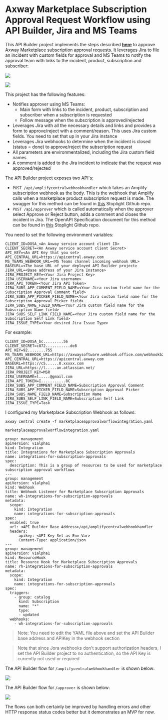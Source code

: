# Axway Marketplace Subscription Approval Request Workflow using API Builder, Jira and MS Teams

This API Builder project implements the steps described [**here**](https://docs.axway.com/bundle/amplify-central/page/docs/integrate_with_central/webhook/marketplace_subscription_webhook/index.html) to approve Axway Marketplace subscription approval requests. It leverages Jira to file an incident with custom fields for approval and MS Teams to notify the approval team with links to the incident, product, subscription and subscriber:

![](https://i.imgur.com/rmP719m.png)

![](https://i.imgur.com/j0bsOcc.png)

This project has the following features:

* Notifies approver using MS Teams:
  * Main form with links to the incident, product, subscription and subscriber when a subscription is requested
  * Follow message when the subscription is approved/rejected
* Leverages Jira with all the necessary details and links and provides a form to approve/reject with a comment/reason. This uses Jira custom fields. You need to set that up in your Jira instance
* Leverages Jira webhooks to determine when the incident is closed (status = done) to approve/reject the subscription request
* All parameters are environmentalized, including the Jira custom field names
* A comment is added to the Jira incident to indicate that the request was approved/rejected

The API Builder project exposes two API's:

* `POST /api/amplifycentralwebhookhandler` which takes an Amplify subscription webhook as the body. This is the webhook that Amplify calls when a marketplace product subscription request is made. The swagger for this method can be found in [this](https://github.com/lbrenman/amplifycentralwebhookhandlerdefinition) Stoplight Github repo.
* `POST /api/approver` which is called automatically when the approver select Approve or Reject button, adds a comment and closes the incident in Jira. The OpenAPI Specification document for this method can be found in [this](https://github.com/lbrenman/sl_marketplace_product_subscription_jira_approver_api_def) Stoplight Github repo.

You need to set the following environment variables:

```
CLIENT_ID=DOSA_<An Axway service account client ID>
CLIENT_SECRET=<An Axway service account client Secret>
API_KEY=<An API Key that you set>
API_CENTRAL_URL=https://apicentral.axway.com
MS_TEAMS_WEBHOOK_URL=<MS Teams channel incoming webhook URL>
BASEURL=<The base URL of your deployed API Builder project>
JIRA_URL=<Base address of your Jira Instance>
JIRA_PROJECT_KEY=<Your Jira Project Key>
JIRA_USERNAME=<Your Jira username>
JIRA_API_TOKEN=<Your Jira API Token>
JIRA_SUBS_APP_COMMENT_FIELD_NAME=<Your Jira custom field name for the Subscription Approval Comment field>
JIRA_SUBS_APP_PICKER_FIELD_NAME=<Your Jira custom field name for the Subscription Approval Picker field>
JIRA_SUBS_NAME_FIELD_NAME=<Your Jira custom field name for the Subscription Name field>
JIRA_SUBS_SELF_LINK_FIELD_NAME=<Your Jira custom field name for the Subscription Self Link field>
JIRA_ISSUE_TYPE=<Your desired Jira Issue Type>
```

For example:

```
CLIENT_ID=DOSA_bc.........56
CLIENT_SECRET=c872...........de8
API_KEY=92........755
MS_TEAMS_WEBHOOK_URL=https://axwaysoftware.webhook.office.com/webhookb2/bf..........7d/IncomingWebhook/04b.....1/5cf7......65e
API_CENTRAL_URL=https://apicentral.axway.com
BASEURL=https://c5......0.xxxxx.com
JIRA_URL=https://l.....an.atlassian.net/
JIRA_PROJECT_KEY=MSR
JIRA_USERNAME=l.....@gmail.com
JIRA_API_TOKEN=I...........8C
JIRA_SUBS_APP_COMMENT_FIELD_NAME=Subscription Approval Comment
JIRA_SUBS_APP_PICKER_FIELD_NAME=Subscription Approval Picker
JIRA_SUBS_NAME_FIELD_NAME=Subscription Name
JIRA_SUBS_SELF_LINK_FIELD_NAME=Subscription Self Link
JIRA_ISSUE_TYPE=Task
```

I configured my Marketplace Subscription Webhook as follows:

```
axway central create -f marketplaceapprovalworflowintegration.yaml
```

`marketplaceapprovalworflowintegration.yaml`

```
group: management
apiVersion: v1alpha1
kind: Integration
title: Integrations for Marketplace Subscription Approvals
name: integrations-for-subscription-approvals
spec:
  description: This is a group of resources to be used for marketplace subscription approval workflows
---
group: management
apiVersion: v1alpha1
kind: Webhook
title: Webhook Listener for Marketplace Subscription Approvals
name: wh-integrations-for-subscription-approvals
metadata:
  scope:
    kind: Integration
    name: integrations-for-subscription-approvals
spec:
  enabled: true
  url: <API Builder Base Address>/api/amplifycentralwebhookhandler
  headers:
      apikey: <API Key Set as Env Var>
      Content-Type: application/json
---
group: management
apiVersion: v1alpha1
kind: ResourceHook
title: Resource Hook for Marketplace Subscription Approvals
name: rh-integrations-for-subscription-approvals
metadata:
  scope:
    kind: Integration
    name: integrations-for-subscription-approvals
spec:
  triggers:
    - group: catalog
      kind: Subscription
      name: "*"
      type:
      - updated
  webhooks:
    - wh-integrations-for-subscription-approvals
```

> Note: You need to edit the YAML file above and set the API Builder base address and APIKey in the webhook section

> Note that since Jora webhooks don't support authorization headers, I set the API Builder project to no authentication, so the API Key is currently not used or required

The API Builder flow for `/amplifycentralwebhookhandler` is shown below:

![](https://i.imgur.com/UjtPnjQ.png)

The API Builder flow for `/approver` is shown below:

![](https://i.imgur.com/7IXZCTD.png)

The flows can both certainly be improved by handling errors and other HTTP response status codes better but it demonstrates an MVP for now.
